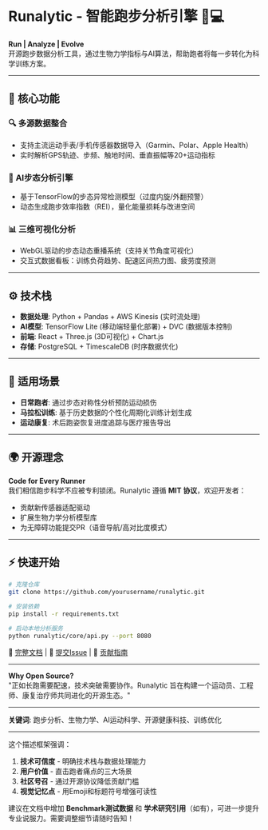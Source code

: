 # Runalytic - 智能跑步分析引擎 🏃💻

**Run | Analyze | Evolve**  
开源跑步数据分析工具，通过生物力学指标与AI算法，帮助跑者将每一步转化为科学训练方案。

---

## 🚀 核心功能

### 🔍 **多源数据整合**
- 支持主流运动手表/手机传感器数据导入（Garmin、Polar、Apple Health）
- 实时解析GPS轨迹、步频、触地时间、垂直振幅等20+运动指标

### 🧠 **AI步态分析引擎**
- 基于TensorFlow的步态异常检测模型（过度内旋/外翻预警）
- 动态生成跑步效率指数（REI），量化能量损耗与改进空间

### 📊 **三维可视化分析**
- WebGL驱动的步态动态重播系统（支持关节角度可视化）
- 交互式数据看板：训练负荷趋势、配速区间热力图、疲劳度预测

---

## ⚙️ 技术栈
- **数据处理**: Python + Pandas + AWS Kinesis (实时流处理)  
- **AI模型**: TensorFlow Lite (移动端轻量化部署) + DVC (数据版本控制)  
- **前端**: React + Three.js (3D可视化) + Chart.js  
- **存储**: PostgreSQL + TimescaleDB (时序数据优化)  

---

## 🎯 适用场景
- **日常跑者**: 通过步态对称性分析预防运动损伤  
- **马拉松训练**: 基于历史数据的个性化周期化训练计划生成  
- **运动康复**: 术后跑姿恢复进度追踪与医疗报告导出  

---

## 🌍 开源理念
**Code for Every Runner**  
我们相信跑步科学不应被专利锁闭。Runalytic 遵循 **MIT 协议**，欢迎开发者：
- 贡献新传感器适配驱动  
- 扩展生物力学分析模型库  
- 为无障碍功能提交PR（语音导航/高对比度模式）

---

## ⚡ 快速开始
```bash
# 克隆仓库
git clone https://github.com/yourusername/runalytic.git

# 安装依赖
pip install -r requirements.txt

# 启动本地分析服务
python runalytic/core/api.py --port 8080
```
📖 [完整文档](链接) | 🐛 [提交Issue](链接) | 🤝 [贡献指南](链接)

---

**Why Open Source?**  
"正如长跑需要配速，技术突破需要协作。Runalytic 旨在构建一个运动员、工程师、康复治疗师共同进化的开源生态。"

---

**关键词**: 跑步分析、生物力学、AI运动科学、开源健康科技、训练优化  

---

这个描述框架强调：  
1. **技术可信度** - 明确技术栈与数据处理能力  
2. **用户价值** - 直击跑者痛点的三大场景  
3. **社区号召** - 通过开源协议降低贡献门槛  
4. **视觉记忆点** - 用Emoji和标题符号增强可读性  

建议在文档中增加 **Benchmark测试数据** 和 **学术研究引用**（如有），可进一步提升专业说服力。需要调整细节请随时告知！
